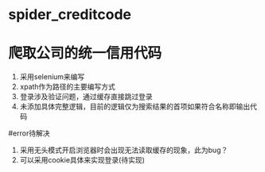 # spider_creditcode

# 爬取公司的统一信用代码
1. 采用selenium来编写
2. xpath作为路径的主要编写方式
3. 登录涉及验证问题，通过缓存直接跳过登录
4. 未添加具体完整逻辑，目前的逻辑仅为搜索结果的首项如果符合名称即输出代码

#error待解决
1. 采用无头模式开启浏览器时会出现无法读取缓存的现象，此为bug？
2. 可以采用cookie具体来实现登录(待实现)

